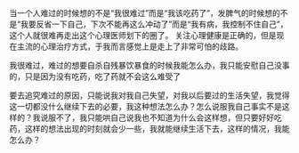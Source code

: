 当一个人难过的时候想的不是“我很难过”而是“我该吃药了”，发脾气的时候想的不是“我要反省一下自己，下次不能再这么冲动了”而是“我有病，我控制不住自己”，这个人就很难再走出这个心理医师划下的圈了。 关注心理健康是正确的，但是现在主流的心理治疗方式，于我而言感觉上是走上了非常可怕的歧路。

我很难过，难过的想要自杀自残暴饮暴食的时候我能怎么办，我只能安慰自己没事的，只是因为没有吃药，吃了药就不会这么难受了

要去追究难过的原因，只能说我对我自己失望，对我以后要过的生活失望，我觉得这一切都没什么继续下去的必要，我这种想法怎么办？怎么说服我自己事实不是这样的？我说服不了，我只能哄自己说我也不知道为什么会这样想，但只要好好吃药，这样的想法出现的时刻就会少一些，我就能继续生活下去，这样的情况，我能怎么办？


